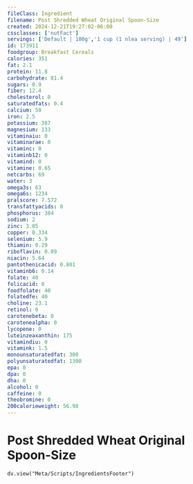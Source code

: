 ```yaml
---
fileClass: Ingredient
filename: Post Shredded Wheat Original Spoon-Size
created: 2024-12-21T19:27:02-06:00
cssclasses: ['nutFact']
servings: ['Default | 100g','1 cup (1 nlea serving) | 49']
id: 173911
foodgroup: Breakfast Cereals
calories: 351
fat: 2.1
protein: 11.8
carbohydrate: 81.4
sugars: 0.9
fiber: 12.4
cholesterol: 0
saturatedfats: 0.4
calcium: 58
iron: 2.5
potassium: 387
magnesium: 133
vitaminaiu: 0
vitaminarae: 0
vitaminc: 0
vitaminb12: 0
vitamind: 0
vitamine: 0.65
netcarbs: 69
water: 3
omega3s: 63
omega6s: 1234
pralscore: 7.572
transfattyacids: 0
phosphorus: 384
sodium: 2
zinc: 3.05
copper: 0.334
selenium: 5.9
thiamin: 0.29
riboflavin: 0.09
niacin: 5.64
pantothenicacid: 0.801
vitaminb6: 0.14
folate: 40
folicacid: 0
foodfolate: 40
folatedfe: 40
choline: 23.1
retinol: 0
carotenebeta: 0
carotenealpha: 0
lycopene: 0
luteinzeaxanthin: 175
vitamindiu: 0
vitamink: 1.5
monounsaturatedfat: 300
polyunsaturatedfat: 1300
epa: 0
dpa: 0
dha: 0
alcohol: 0
caffeine: 0
theobromine: 0
200calorieweight: 56.98
---
```


# Post Shredded Wheat Original Spoon-Size

```dataviewjs
dv.view("Meta/Scripts/IngredientsFooter")
```